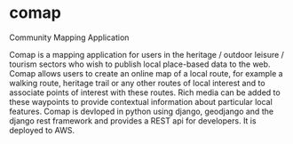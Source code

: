 # comap
Community Mapping Application

Comap is a mapping application for users in the heritage / outdoor leisure / tourism sectors who wish to publish local
place-based data to the web. Comap allows users to create an online map of a local route, for example a walking route, 
heritage trail or any other routes of local interest and to associate points of interest with these routes. Rich
media can be added to these waypoints to provide contextual information about particular local features. Comap is 
devloped in python using django, geodjango and the django rest framework and provides a REST api for developers. It 
is deployed to AWS.

